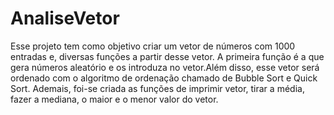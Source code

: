 # AnaliseVetor
Esse projeto tem como objetivo criar um vetor de números com 1000 entradas e, diversas funções a partir desse vetor. A primeira função é a que gera números aleatório e os introduza no vetor.Além disso, esse vetor será ordenado com o algoritmo de ordenação chamado de Bubble Sort e Quick Sort. Ademais, foi-se criada as funções de imprimir vetor, tirar a média, fazer a mediana, o maior e o menor valor do vetor. 
